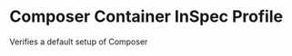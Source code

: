 Composer Container InSpec Profile
=================================

Verifies a default setup of Composer
